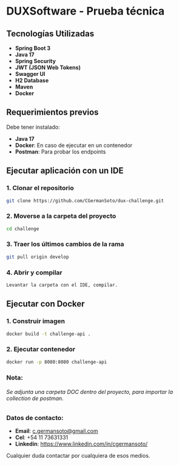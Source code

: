 # DUXSoftware - Prueba técnica
## Tecnologías Utilizadas
- **Spring Boot 3**
- **Java 17**
- **Spring Security**
- **JWT (JSON Web Tokens)**
- **Swagger UI**
- **H2 Database**
- **Maven**
- **Docker**

## Requerimientos previos

Debe tener instalado:

- **Java 17**
- **Docker**: En caso de ejecutar en un contenedor
- **Postman**: Para probar los endpoints

## Ejecutar aplicación con un IDE

### 1. Clonar el repositorio

```bash 
git clone https://github.com/CGermanSoto/dux-challenge.git
```
### 2. Moverse a la carpeta del proyecto

```bash 
cd challenge
```

### 3. Traer los últimos cambios de la rama

```bash 
git pull origin develop
```
### 4. Abrir y compilar
```bash 
Levantar la carpeta con el IDE, compilar.
```
## Ejecutar con Docker

### 1. Construir imagen

```bash 
docker build -t challenge-api .
```
### 2. Ejecutar contenedor

```bash 
docker run -p 8080:8080 challenge-api
```

### Nota:
###### Se adjunta una carpeta DOC dentro del proyecto, para importar la collection de postman.


### Datos de contacto:
- **Email**: c.germansoto@gmail.com
- **Cel**: +54 11 73631331
- **Linkedin**: https://www.linkedin.com/in/cgermansoto/

Cualquier duda contactar por cualquiera de esos medios.